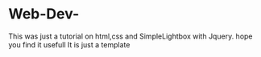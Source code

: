 # Web-Dev-
This was just a tutorial on html,css and SimpleLightbox with Jquery.
hope you find it usefull
It is just a template
